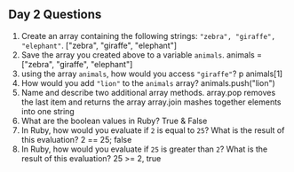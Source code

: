 ## Day 2 Questions

1. Create an array containing the following strings: `"zebra", "giraffe", "elephant"`.
["zebra", "giraffe", "elephant"]
1. Save the array you created above to a variable `animals`.
animals = ["zebra", "giraffe", "elephant"]
1. using the array `animals`, how would you access `"giraffe"`?
p animals[1]
1. How would you add `"lion"` to the `animals` array?
animals.push("lion")
1. Name and describe two additional array methods.
array.pop removes the last item and returns the array
array.join mashes together elements into one string
1. What are the boolean values in Ruby?
True & False
1. In Ruby, how would you evaluate if `2` is equal to `25`? What is the result of this evaluation?
2 == 25; false
1. In Ruby, how would you evaluate if `25` is greater than `2`? What is the result of this evaluation?
25 >= 2, true
